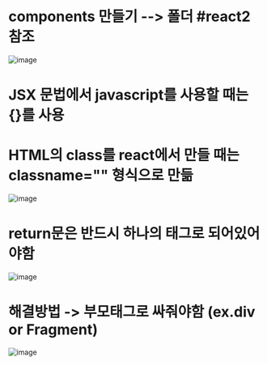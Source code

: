 # components 만들기 --> 폴더 #react2 참조

![image](https://github.com/sxhyxn/react_basic/assets/129706893/b7def13e-65e3-453b-bca4-417009ab2ce8)

# JSX 문법에서 javascript를 사용할 때는 {}를 사용
# HTML의 class를 react에서 만들 때는 classname="" 형식으로 만듦
![image](https://github.com/sxhyxn/react_basic/assets/129706893/e9f1c6eb-546b-49b6-b487-d93d9ccf156b)

# return문은 반드시 하나의 태그로 되어있어야함
![image](https://github.com/sxhyxn/react_basic/assets/129706893/f511c130-b064-44b2-9fa4-6c989402ae67)
# 해결방법 -> 부모태그로 싸줘야함 (ex.div or Fragment)
![image](https://github.com/sxhyxn/react_basic/assets/129706893/a91f6228-476b-4e0a-b9ba-2174080b3a9b)
